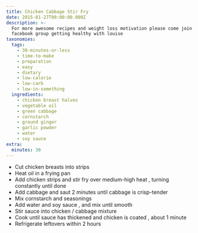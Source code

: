 ```yaml
---
title: Chicken Cabbage Stir Fry
date: 2015-01-27T00:00:00.000Z
description: >-
  For more awesome recipes and weight loss motivation please come join my
  facebook group getting healthy with louise
taxonomies:
  tags:
    - 30-minutes-or-less
    - time-to-make
    - preparation
    - easy
    - dietary
    - low-calorie
    - low-carb
    - low-in-something
  ingredients:
    - chicken breast halves
    - vegetable oil
    - green cabbage
    - cornstarch
    - ground ginger
    - garlic powder
    - water
    - soy sauce
extra:
  minutes: 30
---
```

 - Cut chicken breasts into strips
 - Heat oil in a frying pan
 - Add chicken strips and stir fry over medium-high heat , turning constantly until done
 - Add cabbage and saut 2 minutes until cabbage is crisp-tender
 - Mix cornstarch and seasonings
 - Add water and soy sauce , and mix until smooth
 - Stir sauce into chicken / cabbage mixture
 - Cook until sauce has thickened and chicken is coated , about 1 minute
 - Refrigerate leftovers within 2 hours
